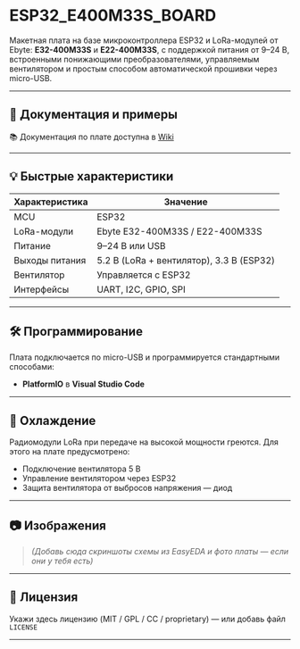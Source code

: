 # ESP32_E400M33S_BOARD

Макетная плата на базе микроконтроллера ESP32 и LoRa-модулей от Ebyte: **E32-400M33S** и **E22-400M33S**, с поддержкой питания от 9–24 В, встроенными понижающими преобразователями, управляемым вентилятором и простым способом автоматической прошивки через micro-USB.

---

## 🔗 Документация и примеры

📚 Документация по плате доступна в [Wiki](https://github.com/Ale-maker325/ESP32_E400M33S_BOARD/wiki)


---

## 💡 Быстрые характеристики

| Характеристика | Значение |
|----------------|----------|
| MCU            | ESP32|
| LoRa-модули    | Ebyte E32-400M33S / E22-400M33S |
| Питание        | 9–24 В или USB |
| Выходы питания | 5.2 В (LoRa + вентилятор), 3.3 В (ESP32) |
| Вентилятор     | Управляется с ESP32 |
| Интерфейсы     | UART, I2C, GPIO, SPI |

---

## 🛠 Программирование

Плата подключается по micro-USB и программируется стандартными способами:
- **PlatformIO** в **Visual Studio Code**

---

## 🧊 Охлаждение

Радиомодули LoRa при передаче на высокой мощности греются. Для этого на плате предусмотрено:
- Подключение вентилятора 5 В
- Управление вентилятором через ESP32
- Защита вентилятора от выбросов напряжения — диод

---

## 📷 Изображения

> *(Добавь сюда скриншоты схемы из EasyEDA и фото платы — если они у тебя есть)*

---

## 📃 Лицензия

Укажи здесь лицензию (MIT / GPL / CC / proprietary) — или добавь файл `LICENSE`

---




